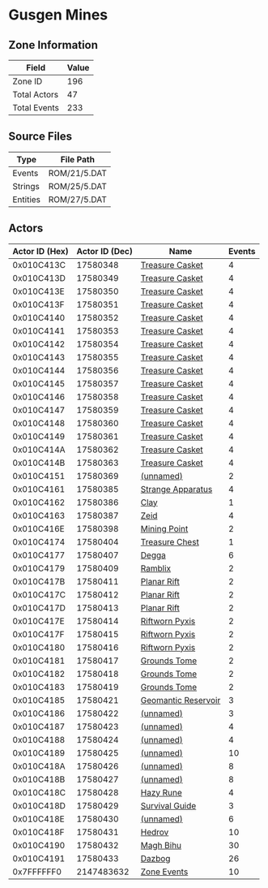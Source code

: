 # Gusgen Mines

## Zone Information

| Field        |   Value |
|--------------|---------|
| Zone ID      |     196 |
| Total Actors |      47 |
| Total Events |     233 |

## Source Files

| Type     | File Path    |
|----------|--------------|
| Events   | ROM/21/5.DAT |
| Strings  | ROM/25/5.DAT |
| Entities | ROM/27/5.DAT |

## Actors

| Actor ID (Hex)   |   Actor ID (Dec) | Name                                                           |   Events |
|------------------|------------------|----------------------------------------------------------------|----------|
| 0x010C413C       |         17580348 | [Treasure Casket](./17580348%20-%20Treasure%20Casket/)         |        4 |
| 0x010C413D       |         17580349 | [Treasure Casket](./17580349%20-%20Treasure%20Casket/)         |        4 |
| 0x010C413E       |         17580350 | [Treasure Casket](./17580350%20-%20Treasure%20Casket/)         |        4 |
| 0x010C413F       |         17580351 | [Treasure Casket](./17580351%20-%20Treasure%20Casket/)         |        4 |
| 0x010C4140       |         17580352 | [Treasure Casket](./17580352%20-%20Treasure%20Casket/)         |        4 |
| 0x010C4141       |         17580353 | [Treasure Casket](./17580353%20-%20Treasure%20Casket/)         |        4 |
| 0x010C4142       |         17580354 | [Treasure Casket](./17580354%20-%20Treasure%20Casket/)         |        4 |
| 0x010C4143       |         17580355 | [Treasure Casket](./17580355%20-%20Treasure%20Casket/)         |        4 |
| 0x010C4144       |         17580356 | [Treasure Casket](./17580356%20-%20Treasure%20Casket/)         |        4 |
| 0x010C4145       |         17580357 | [Treasure Casket](./17580357%20-%20Treasure%20Casket/)         |        4 |
| 0x010C4146       |         17580358 | [Treasure Casket](./17580358%20-%20Treasure%20Casket/)         |        4 |
| 0x010C4147       |         17580359 | [Treasure Casket](./17580359%20-%20Treasure%20Casket/)         |        4 |
| 0x010C4148       |         17580360 | [Treasure Casket](./17580360%20-%20Treasure%20Casket/)         |        4 |
| 0x010C4149       |         17580361 | [Treasure Casket](./17580361%20-%20Treasure%20Casket/)         |        4 |
| 0x010C414A       |         17580362 | [Treasure Casket](./17580362%20-%20Treasure%20Casket/)         |        4 |
| 0x010C414B       |         17580363 | [Treasure Casket](./17580363%20-%20Treasure%20Casket/)         |        4 |
| 0x010C4151       |         17580369 | [(unnamed)](./17580369/)                                       |        2 |
| 0x010C4161       |         17580385 | [Strange Apparatus](./17580385%20-%20Strange%20Apparatus/)     |        4 |
| 0x010C4162       |         17580386 | [Clay](./17580386%20-%20Clay/)                                 |        1 |
| 0x010C4163       |         17580387 | [Zeid](./17580387%20-%20Zeid/)                                 |        4 |
| 0x010C416E       |         17580398 | [Mining Point](./17580398%20-%20Mining%20Point/)               |        2 |
| 0x010C4174       |         17580404 | [Treasure Chest](./17580404%20-%20Treasure%20Chest/)           |        1 |
| 0x010C4177       |         17580407 | [Degga](./17580407%20-%20Degga/)                               |        6 |
| 0x010C4179       |         17580409 | [Ramblix](./17580409%20-%20Ramblix/)                           |        2 |
| 0x010C417B       |         17580411 | [Planar Rift](./17580411%20-%20Planar%20Rift/)                 |        2 |
| 0x010C417C       |         17580412 | [Planar Rift](./17580412%20-%20Planar%20Rift/)                 |        2 |
| 0x010C417D       |         17580413 | [Planar Rift](./17580413%20-%20Planar%20Rift/)                 |        2 |
| 0x010C417E       |         17580414 | [Riftworn Pyxis](./17580414%20-%20Riftworn%20Pyxis/)           |        2 |
| 0x010C417F       |         17580415 | [Riftworn Pyxis](./17580415%20-%20Riftworn%20Pyxis/)           |        2 |
| 0x010C4180       |         17580416 | [Riftworn Pyxis](./17580416%20-%20Riftworn%20Pyxis/)           |        2 |
| 0x010C4181       |         17580417 | [Grounds Tome](./17580417%20-%20Grounds%20Tome/)               |        2 |
| 0x010C4182       |         17580418 | [Grounds Tome](./17580418%20-%20Grounds%20Tome/)               |        2 |
| 0x010C4183       |         17580419 | [Grounds Tome](./17580419%20-%20Grounds%20Tome/)               |        2 |
| 0x010C4185       |         17580421 | [Geomantic Reservoir](./17580421%20-%20Geomantic%20Reservoir/) |        3 |
| 0x010C4186       |         17580422 | [(unnamed)](./17580422/)                                       |        3 |
| 0x010C4187       |         17580423 | [(unnamed)](./17580423/)                                       |        4 |
| 0x010C4188       |         17580424 | [(unnamed)](./17580424/)                                       |        4 |
| 0x010C4189       |         17580425 | [(unnamed)](./17580425/)                                       |       10 |
| 0x010C418A       |         17580426 | [(unnamed)](./17580426/)                                       |        8 |
| 0x010C418B       |         17580427 | [(unnamed)](./17580427/)                                       |        8 |
| 0x010C418C       |         17580428 | [Hazy Rune](./17580428%20-%20Hazy%20Rune/)                     |        4 |
| 0x010C418D       |         17580429 | [Survival Guide](./17580429%20-%20Survival%20Guide/)           |        3 |
| 0x010C418E       |         17580430 | [(unnamed)](./17580430/)                                       |        6 |
| 0x010C418F       |         17580431 | [Hedrov](./17580431%20-%20Hedrov/)                             |       10 |
| 0x010C4190       |         17580432 | [Magh Bihu](./17580432%20-%20Magh%20Bihu/)                     |       30 |
| 0x010C4191       |         17580433 | [Dazbog](./17580433%20-%20Dazbog/)                             |       26 |
| 0x7FFFFFF0       |       2147483632 | [Zone Events](./Zone%20Events/)                                |       10 |